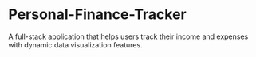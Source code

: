 # Personal-Finance-Tracker
A full-stack application that helps users track their income and expenses with dynamic data visualization features.
